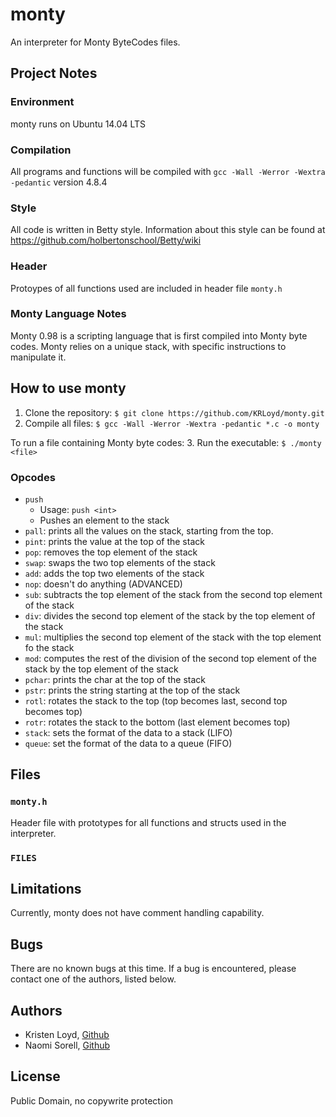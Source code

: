 # monty
An interpreter for Monty ByteCodes files.

## Project Notes
### Environment
monty runs on Ubuntu 14.04 LTS
### Compilation
All programs and functions will be compiled with `gcc -Wall -Werror -Wextra -pedantic` version 4.8.4
### Style
All code is written in Betty style. Information about this style can be found at https://github.com/holbertonschool/Betty/wiki
### Header
Protoypes of all functions used are included in header file `monty.h`
### Monty Language Notes
Monty 0.98 is a scripting language that is first compiled into Monty byte codes.
Monty relies on a unique stack, with specific instructions to manipulate it.

## How to use monty
1. Clone the repository: `$ git clone https://github.com/KRLoyd/monty.git`
2. Compile all files: `$ gcc -Wall -Werror -Wextra -pedantic *.c -o monty`

To run a file containing Monty byte codes:
3. Run the executable: `$ ./monty <file>`

### Opcodes
* `push`
  * Usage: `push <int>`
  * Pushes an element to the stack
* `pall`: prints all the values on the stack, starting from the top.
* `pint`: prints the value at the top of the stack
* `pop`: removes the top element of the stack
* `swap`: swaps the two top elements of the stack
* `add`: adds the top two elements of the stack
* `nop`: doesn't do anything
(ADVANCED)
* `sub`: subtracts the top element of the stack from the second top element of the stack
* `div`: divides the second top element of the stack by the top element of the stack
* `mul`: multiplies the second top element of the stack with the top element fo the stack
* `mod`: computes the rest of the division of the second top element of the stack by the top element of the stack
* `pchar`: prints the char at the top of the stack
* `pstr`: prints the string starting at the top of the stack
* `rotl`: rotates the stack to the top (top becomes last, second top becomes top)
* `rotr`: rotates the stack to the bottom (last element becomes top)
* `stack`: sets the format of the data to a stack (LIFO)
* `queue`: set the format of the data to a queue (FIFO)

## Files
### `monty.h`
Header file with prototypes for all functions and structs used in the interpreter.
### `FILES`

## Limitations
Currently, monty does not have comment handling capability.

## Bugs
There are no known bugs at this time.
If a bug is encountered, please contact one of the authors, listed below.

## Authors
* Kristen Loyd, <a href='https://github.com/KRLoyd'>Github</a>
* Naomi Sorell, <a href='https://github.com/NamoDawn'>Github</a>

## License
Public Domain, no copywrite protection